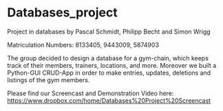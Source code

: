 # Databases_project
Project in databases by Pascal Schmidt, Philipp Becht and Simon Wrigg

Matriculation Numbers: 8133405, 9443009, 5874903

The group decided to design a database for a gym-chain, which keeps track of their members, trainers, locations, and more. Moreover we built a Python-GUI CRUD-App in order to make entries, updates, deletions and listings of the gym members.


Please find our Screencast and Demonstration Video here: https://www.dropbox.com/home/Databases%20Project%20Screencast
